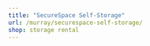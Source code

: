 ```yaml
---
title: "SecureSpace Self-Storage"
url: /murray/securespace-self-storage/
shop: storage rental
---
```

